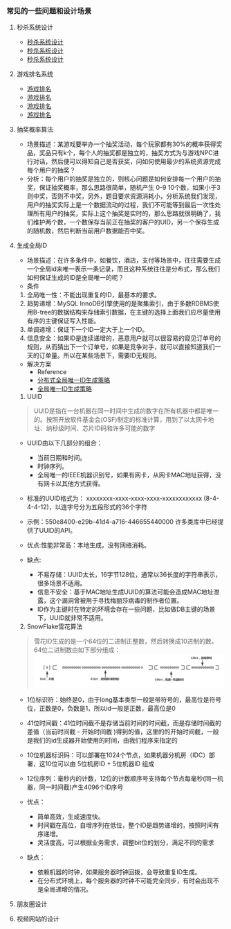 ### 常见的一些问题和设计场景

1. 秒杀系统设计
    - [秒杀系统设计](https://www.zhihu.com/question/54895548/answer/146924420)
    - [秒杀系统设计](https://zhuanlan.zhihu.com/p/23176714)
    - [秒杀系统设计](https://zhuanlan.zhihu.com/p/57644774)

2. 游戏排名系统
    - [游戏排名](https://zhuanlan.zhihu.com/p/50770947)
    - [游戏排名](https://www.cnblogs.com/tudas/p/algorithm-on-game-rank-list.html)
    - [游戏排名](https://blog.codingnow.com/2014/03/mmzb_db_2.html)
    - [游戏排名](https://www.cnblogs.com/nagi/p/4172580.html)

3. 抽奖概率算法
    - 场景描述：某游戏要举办一个抽奖活动，每个玩家都有30%的概率获得奖品，奖品只有k个，每个人的抽奖都是独立的，抽奖方式为与游戏NPC进行对话，然后便可以得知自己是否获奖，问如何使用最少的系统资源完成每个用户的抽奖？
    - 分析：每个用户的抽奖是独立的，则核心问题是如何安排每一个用户的抽奖，保证抽奖概率，那么思路很简单，随机产生 0-9 10个数，如果小于3则中奖，否则不中奖，另外，题目要求资源消耗小，分析系统我们发现，用户的抽奖实际上是一个数据流动的过程，我们不可能等到最后一次性处理所有用户的抽奖，实际上这个抽奖是实时的，那么思路就很明确了，我们维护两个数，一个数保存当前正在抽奖的客户的UID，另一个保存生成的随机数，然后判断当前用户数据能否中奖。

4. 生成全局ID
    - 场景描述：在许多条件中，如餐饮，酒店，支付等场景中，往往需要生成一个全局id来唯一表示一条记录，而且这种系统往往是分布式，那么我们如何保证生成的ID是全局唯一的呢？
    - 条件
    1. 全局唯一性：不能出现重复的ID，最基本的要求。
    2. 趋势递增：MySQL InnoDB引擎使用的是聚集索引，由于多数RDBMS使用B-tree的数据结构来存储索引数据，在主键的选择上面我们应尽量使用有序的主键保证写入性能。
    3. 单调递增：保证下一个ID一定大于上一个ID。
    4. 信息安全：如果ID是连续递增的，恶意用户就可以很容易的窥见订单号的规则，从而猜出下一个订单号，如果是竞争对手，就可以直接知道我们一天的订单量。所以在某些场景下，需要ID无规则。

    - 解决方案
        - Reference
        - [分布式全局唯一ID生成策略](https://www.jianshu.com/p/9d7ebe37215e)
        - [全局唯一ID生成策略](https://www.zhihu.com/search?type=content&q=%E5%85%A8%E5%B1%80ID%E7%94%9F%E6%88%90)
    1. UUID
    > UUID是指在一台机器在同一时间中生成的数字在所有机器中都是唯一的。按照开放软件基金会(OSF)制定的标准计算，用到了以太网卡地址、纳秒级时间、芯片ID码和许多可能的数字

    - UUID由以下几部分的组合：

        - 当前日期和时间。
        - 时钟序列。
        - 全局唯一的IEEE机器识别号，如果有网卡，从网卡MAC地址获得，没有网卡以其他方式获得。

    - 标准的UUID格式为：
    xxxxxxxx-xxxx-xxxx-xxxx-xxxxxxxxxxxx (8-4-4-4-12)，以连字号分为五段形式的36个字符
    - 示例：550e8400-e29b-41d4-a716-446655440000
    许多类库中已经提供了UUID的API。
    - 优点:性能非常高：本地生成，没有网络消耗。
    - 缺点:
        - 不易存储：UUID太长，16字节128位，通常以36长度的字符串表示，很多场景不适用。
        - 信息不安全：基于MAC地址生成UUID的算法可能会造成MAC地址泄露，这个漏洞曾被用于寻找梅丽莎病毒的制作者位置。
        - ID作为主键时在特定的环境会存在一些问题，比如做DB主键的场景下，UUID就非常不适用。

    2. SnowFlake雪花算法
    > 雪花ID生成的是一个64位的二进制正整数，然后转换成10进制的数。64位二进制数由如下部分组成：
    ![snowflake](image/snowflake.png)    
    - 1位标识符：始终是0，由于long基本类型一般是带符号的，最高位是符号位，正数是0，负数是1，所以id一般是正数，最高位是0
    - 41位时间戳：41位时间截不是存储当前时间的时间截，而是存储时间截的差值（当前时间截 - 开始时间截 )得到的值，这里的的开始时间截，一般是我们的id生成器开始使用的时间，由我们程序来指定的
    - 10位机器标识码：可以部署在1024个节点，如果机器分机房（IDC）部署，这10位可以由 5位机房ID + 5位机器ID 组成
    - 12位序列：毫秒内的计数，12位的计数顺序号支持每个节点每毫秒(同一机器，同一时间截)产生4096个ID序号

    - 优点：
        - 简单高效，生成速度快。
        - 时间戳在高位，自增序列在低位，整个ID是趋势递增的，按照时间有序递增。
        - 灵活度高，可以根据业务需求，调整bit位的划分，满足不同的需求
    - 缺点：
        - 依赖机器的时钟，如果服务器时钟回拨，会导致重复ID生成。
        - 在分布式环境上，每个服务器的时钟不可能完全同步，有时会出现不是全局递增的情况。
    
5. 朋友圈设计

6. 视频网站的设计

 